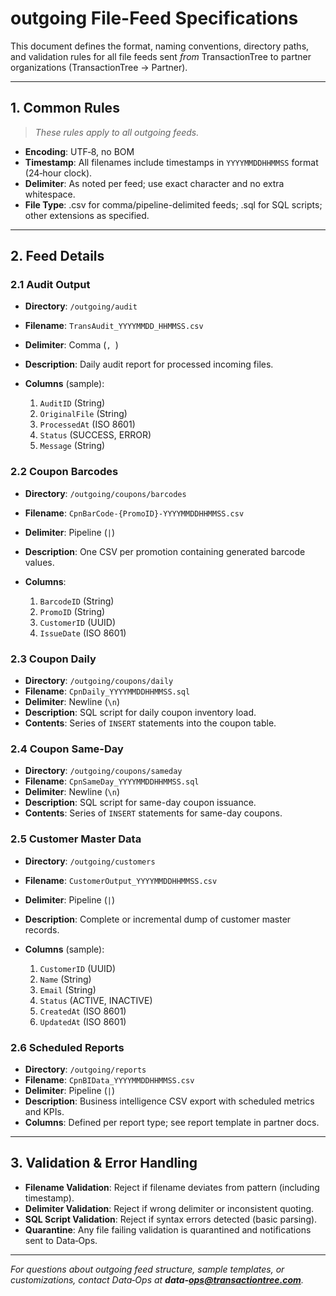 # outgoing File-Feed Specifications

This document defines the format, naming conventions, directory paths, and validation rules for all file feeds sent *from* TransactionTree to partner organizations (TransactionTree → Partner).

---

## 1. Common Rules

> *These rules apply to all outgoing feeds.*

* **Encoding**: UTF‑8, no BOM
* **Timestamp**: All filenames include timestamps in `YYYYMMDDHHMMSS` format (24‑hour clock).
* **Delimiter**: As noted per feed; use exact character and no extra whitespace.
* **File Type**: .csv for comma/pipeline-delimited feeds; .sql for SQL scripts; other extensions as specified.

---

## 2. Feed Details

### 2.1 Audit Output

* **Directory**: `/outgoing/audit`
* **Filename**: `TransAudit_YYYYMMDD_HHMMSS.csv`
* **Delimiter**: Comma (`, `)
* **Description**: Daily audit report for processed incoming files.
* **Columns** (sample):

  1. `AuditID` (String)
  2. `OriginalFile` (String)
  3. `ProcessedAt` (ISO 8601)
  4. `Status` (SUCCESS, ERROR)
  5. `Message` (String)

### 2.2 Coupon Barcodes

* **Directory**: `/outgoing/coupons/barcodes`
* **Filename**: `CpnBarCode-{PromoID}-YYYYMMDDHHMMSS.csv`
* **Delimiter**: Pipeline (`|`)
* **Description**: One CSV per promotion containing generated barcode values.
* **Columns**:

  1. `BarcodeID` (String)
  2. `PromoID` (String)
  3. `CustomerID` (UUID)
  4. `IssueDate` (ISO 8601)

### 2.3 Coupon Daily

* **Directory**: `/outgoing/coupons/daily`
* **Filename**: `CpnDaily_YYYYMMDDHHMMSS.sql`
* **Delimiter**: Newline (`\n`)
* **Description**: SQL script for daily coupon inventory load.
* **Contents**: Series of `INSERT` statements into the coupon table.

### 2.4 Coupon Same-Day

* **Directory**: `/outgoing/coupons/sameday`
* **Filename**: `CpnSameDay_YYYYMMDDHHMMSS.sql`
* **Delimiter**: Newline (`\n`)
* **Description**: SQL script for same-day coupon issuance.
* **Contents**: Series of `INSERT` statements for same-day coupons.

### 2.5 Customer Master Data

* **Directory**: `/outgoing/customers`
* **Filename**: `CustomerOutput_YYYYMMDDHHMMSS.csv`
* **Delimiter**: Pipeline (`|`)
* **Description**: Complete or incremental dump of customer master records.
* **Columns** (sample):

  1. `CustomerID` (UUID)
  2. `Name` (String)
  3. `Email` (String)
  4. `Status` (ACTIVE, INACTIVE)
  5. `CreatedAt` (ISO 8601)
  6. `UpdatedAt` (ISO 8601)

### 2.6 Scheduled Reports

* **Directory**: `/outgoing/reports`
* **Filename**: `CpnBIData_YYYYMMDDHHMMSS.csv`
* **Delimiter**: Pipeline (`|`)
* **Description**: Business intelligence CSV export with scheduled metrics and KPIs.
* **Columns**: Defined per report type; see report template in partner docs.

---

## 3. Validation & Error Handling

* **Filename Validation**: Reject if filename deviates from pattern (including timestamp).
* **Delimiter Validation**: Reject if wrong delimiter or inconsistent quoting.
* **SQL Script Validation**: Reject if syntax errors detected (basic parsing).
* **Quarantine**: Any file failing validation is quarantined and notifications sent to Data‑Ops.

---

*For questions about outgoing feed structure, sample templates, or customizations, contact Data‑Ops at **data‑[ops@transactiontree.com](mailto:ops@transactiontree.com)**.*
